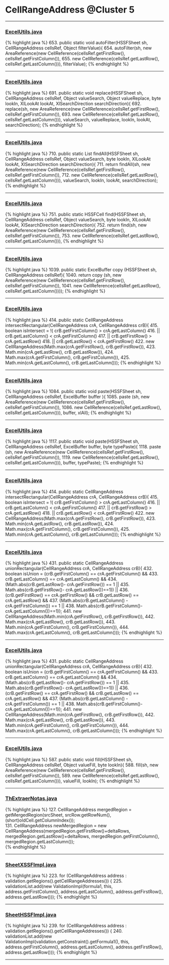 # CellRangeAddress @Cluster 5

***

### [ExcelUtils.java](https://searchcode.com/codesearch/view/60212069/)
{% highlight java %}
653. public static void autoFilter(HSSFSheet sh, CellRangeAddress cellsRef, Object filterValue){
654.   autoFilter(sh, new  AreaReference(new CellReference(cellsRef.getFirstRow(), cellsRef.getFirstColumn()),
655.       new CellReference(cellsRef.getLastRow(), cellsRef.getLastColumn())), filterValue);
{% endhighlight %}

***

### [ExcelUtils.java](https://searchcode.com/codesearch/view/60212069/)
{% highlight java %}
691. public static void replace(HSSFSheet sh, CellRangeAddress cellsRef, Object valueSearch, Object valueReplace, byte lookIn, XlLookAt lookAt, XlSearchDirection searchDirection){
692.   replace(sh, new  AreaReference(new CellReference(cellsRef.getFirstRow(), cellsRef.getFirstColumn()),
693.       new CellReference(cellsRef.getLastRow(), cellsRef.getLastColumn())), valueSearch, valueReplace, lookIn, lookAt, searchDirection);
{% endhighlight %}

***

### [ExcelUtils.java](https://searchcode.com/codesearch/view/60212069/)
{% highlight java %}
710. public static List<HSSFCell> findAll(HSSFSheet sh, CellRangeAddress cellsRef, Object valueSearch, byte lookIn, XlLookAt lookAt, XlSearchDirection searchDirection){
711.   return findAll(sh, new  AreaReference(new CellReference(cellsRef.getFirstRow(), cellsRef.getFirstColumn()),
712.       new CellReference(cellsRef.getLastRow(), cellsRef.getLastColumn())), valueSearch, lookIn, lookAt, searchDirection);
{% endhighlight %}

***

### [ExcelUtils.java](https://searchcode.com/codesearch/view/60212069/)
{% highlight java %}
751. public static HSSFCell find(HSSFSheet sh, CellRangeAddress cellsRef, Object valueSearch, byte lookIn, XlLookAt lookAt, XlSearchDirection searchDirection){
752.   return find(sh, new  AreaReference(new CellReference(cellsRef.getFirstRow(), cellsRef.getFirstColumn()),
753.       new CellReference(cellsRef.getLastRow(), cellsRef.getLastColumn())),
{% endhighlight %}

***

### [ExcelUtils.java](https://searchcode.com/codesearch/view/60212069/)
{% highlight java %}
1039. public static ExcelBuffer copy (HSSFSheet sh, CellRangeAddress cellsRef){
1040.   return  copy (sh, new AreaReference(new CellReference(cellsRef.getFirstRow(),  cellsRef.getFirstColumn()), 
1041.                       new CellReference(cellsRef.getLastRow(),  cellsRef.getLastColumn())));
{% endhighlight %}

***

### [ExcelUtils.java](https://searchcode.com/codesearch/view/60212069/)
{% highlight java %}
414. public static CellRangeAddress intersectRectangular(CellRangeAddress crA, CellRangeAddress crB){
415.   boolean isIntersect =  !( crB.getFirstColumn() > crA.getLastColumn()
416.               || crB.getLastColumn() < crA.getFirstColumn()
417.               || crB.getFirstRow() > crA.getLastRow()
418.               || crB.getLastRow() < crA.getFirstRow()
422.       new CellRangeAddress(Math.max(crA.getFirstRow(), crB.getFirstRow()), 
423.                  Math.min(crA.getLastRow(), crB.getLastRow()),
424.                  Math.max(crA.getFirstColumn(), crB.getFirstColumn()), 
425.                  Math.min(crA.getLastColumn(), crB.getLastColumn()));
{% endhighlight %}

***

### [ExcelUtils.java](https://searchcode.com/codesearch/view/60212069/)
{% highlight java %}
1084. public static void paste(HSSFSheet sh, CellRangeAddress cellsRef, ExcelBuffer buffer ){
1085.   paste (sh, new AreaReference(new CellReference(cellsRef.getFirstRow(),  cellsRef.getFirstColumn()), 
1086.       new CellReference(cellsRef.getLastRow(),  cellsRef.getLastColumn())),  buffer, xlAll);
{% endhighlight %}

***

### [ExcelUtils.java](https://searchcode.com/codesearch/view/60212069/)
{% highlight java %}
1117. public static void paste(HSSFSheet sh, CellRangeAddress cellsRef, ExcelBuffer buffer, byte typePaste){
1118.   paste (sh, new AreaReference(new CellReference(cellsRef.getFirstRow(),  cellsRef.getFirstColumn()), 
1119.       new CellReference(cellsRef.getLastRow(),  cellsRef.getLastColumn())),  buffer, typePaste);
{% endhighlight %}

***

### [ExcelUtils.java](https://searchcode.com/codesearch/view/60212069/)
{% highlight java %}
414. public static CellRangeAddress intersectRectangular(CellRangeAddress crA, CellRangeAddress crB){
415.   boolean isIntersect =  !( crB.getFirstColumn() > crA.getLastColumn()
416.               || crB.getLastColumn() < crA.getFirstColumn()
417.               || crB.getFirstRow() > crA.getLastRow()
418.               || crB.getLastRow() < crA.getFirstRow()
422.       new CellRangeAddress(Math.max(crA.getFirstRow(), crB.getFirstRow()), 
423.                  Math.min(crA.getLastRow(), crB.getLastRow()),
424.                  Math.max(crA.getFirstColumn(), crB.getFirstColumn()), 
425.                  Math.min(crA.getLastColumn(), crB.getLastColumn()));
{% endhighlight %}

***

### [ExcelUtils.java](https://searchcode.com/codesearch/view/60212069/)
{% highlight java %}
431. public static CellRangeAddress unionRectangular(CellRangeAddress crA, CellRangeAddress crB){
432.   boolean isUnion = (crB.getFirstColumn() == crA.getFirstColumn() && 
433.       crB.getLastColumn() == crA.getLastColumn() &&
434.      (Math.abs(crB.getLastRow()- crA.getFirstRow()) == 1 || 
435.          Math.abs(crB.getFirstRow()- crA.getLastRow())==1)) ||
436.      (crB.getFirstRow() == crA.getFirstRow() && crB.getLastRow() == crA.getLastRow() &&
437.      (Math.abs(crB.getLastColumn() - crA.getFirstColumn()) == 1 || 
438.          Math.abs(crB.getFirstColumn()-crA.getLastColumn())==1));
441.       new CellRangeAddress(Math.min(crA.getFirstRow(), crB.getFirstRow()), 
442.                  Math.max(crA.getLastRow(), crB.getLastRow()),
443.                  Math.min(crA.getFirstColumn(), crB.getFirstColumn()), 
444.                  Math.max(crA.getLastColumn(), crB.getLastColumn()));
{% endhighlight %}

***

### [ExcelUtils.java](https://searchcode.com/codesearch/view/60212069/)
{% highlight java %}
431. public static CellRangeAddress unionRectangular(CellRangeAddress crA, CellRangeAddress crB){
432.   boolean isUnion = (crB.getFirstColumn() == crA.getFirstColumn() && 
433.       crB.getLastColumn() == crA.getLastColumn() &&
434.      (Math.abs(crB.getLastRow()- crA.getFirstRow()) == 1 || 
435.          Math.abs(crB.getFirstRow()- crA.getLastRow())==1)) ||
436.      (crB.getFirstRow() == crA.getFirstRow() && crB.getLastRow() == crA.getLastRow() &&
437.      (Math.abs(crB.getLastColumn() - crA.getFirstColumn()) == 1 || 
438.          Math.abs(crB.getFirstColumn()-crA.getLastColumn())==1));
441.       new CellRangeAddress(Math.min(crA.getFirstRow(), crB.getFirstRow()), 
442.                  Math.max(crA.getLastRow(), crB.getLastRow()),
443.                  Math.min(crA.getFirstColumn(), crB.getFirstColumn()), 
444.                  Math.max(crA.getLastColumn(), crB.getLastColumn()));
{% endhighlight %}

***

### [ExcelUtils.java](https://searchcode.com/codesearch/view/60212069/)
{% highlight java %}
587. public static void fill(HSSFSheet sh, CellRangeAddress cellsRef, Object valueFill, byte lookIn){
588.   fill(sh, new  AreaReference(new CellReference(cellsRef.getFirstRow(), cellsRef.getFirstColumn()),
589.       new CellReference(cellsRef.getLastRow(), cellsRef.getLastColumn())), valueFill, lookIn);
{% endhighlight %}

***

### [ThExtraerNotas.java](https://searchcode.com/codesearch/view/92190361/)
{% highlight java %}
127. CellRangeAddress mergedRegion = getMergedRegion(srcSheet, srcRow.getRowNum(), (short)oldCell.getColumnIndex());     
131.   CellRangeAddress newMergedRegion = new CellRangeAddress(mergedRegion.getFirstRow()+deltaRows, mergedRegion.getLastRow()+deltaRows, mergedRegion.getFirstColumn(),  mergedRegion.getLastColumn());  
{% endhighlight %}

***

### [SheetXSSFImpl.java](https://searchcode.com/codesearch/view/72854574/)
{% highlight java %}
223. for (CellRangeAddress address : validation.getRegions().getCellRangeAddresses()) {
225.     validationList.add(new ValidationImpl(formula1, this, address.getFirstColumn(), address.getLastColumn(), address.getFirstRow(), address.getLastRow()));
{% endhighlight %}

***

### [SheetHSSFImpl.java](https://searchcode.com/codesearch/view/72854680/)
{% highlight java %}
239. for (CellRangeAddress address : validation.getRegions().getCellRangeAddresses()) {
240.     validationList.add(new ValidationImpl(validation.getConstraint().getFormula1(), this, address.getFirstColumn(), address.getLastColumn(), address.getFirstRow(), address.getLastRow()));
{% endhighlight %}

***

